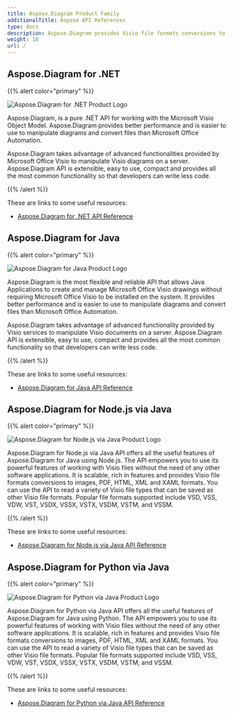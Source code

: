 ```yaml
---
title: Aspose.Diagram Product Family
additionalTitle: Aspose API References
type: docs
description: Aspose.Diagram provides Visio file formats conversions to images, PDF, HTML, XML and XAML formats. Popular file formats supported include VSD, VSS, VDW, VST, VSDX, VSSX, VSTX, VSDM, VSTM, and VSSM.
weight: 10
url: /
---
```

## Aspose.Diagram for .NET

{{% alert color="primary" %}} 

![Aspose.Diagram for .NET Product Logo](home_1.png)


Aspose.Diagram, is a pure .NET API for working with the Microsoft Visio Object Model. Aspose.Diagram provides better performance and is easier to use to manipulate diagrams and convert files than Microsoft Office Automation.

Aspose.Diagram takes advantage of advanced functionalities provided by Microsoft Office Visio to manipulate Visio diagrams on a server. Aspose.Diagram API is extensible, easy to use, compact and provides all the most common functionality so that developers can write less code. 

{{% /alert %}} 

These are links to some useful resources:
- [Aspose.Diagram for .NET API Reference](/diagram/net/)

## Aspose.Diagram for Java

{{% alert color="primary" %}} 

![Aspose.Diagram for Java Product Logo](home_2.png)

Aspose.Diagram is the most flexible and reliable API that allows Java Applications to create and manage Microsoft Office Visio drawings without requiring Microsoft Office Visio to be installed on the system. It provides better performance and is easier to use to manipulate diagrams and convert files than Microsoft Office Automation.

Aspose.Diagram takes advantage of advanced functionality provided by Visio services to manipulate Visio documents on a server. Aspose.Diagram API is extensible, easy to use, compact and provides all the most common functionality so that developers can write less code.

{{% /alert %}} 

These are links to some useful resources:
- [Aspose.Diagram for Java API Reference](/diagram/java/)

## Aspose.Diagram for Node.js via Java

{{% alert color="primary" %}} 

![Aspose.Diagram for Node.js via Java Product Logo](home_3.png)

Aspose.Diagram for Node.js via Java API offers all the useful features of Aspose.Diagram for Java using Node.js. The API empowers you to use its powerful features of working with Visio files without the need of any other software applications. It is scalable, rich in features and provides Visio file formats conversions to images, PDF, HTML, XML and XAML formats. You can use the API to read a variety of Visio file types that can be saved as other Visio file formats. Popular file formats supported include VSD, VSS, VDW, VST, VSDX, VSSX, VSTX, VSDM, VSTM, and VSSM.

{{% /alert %}} 

These are links to some useful resources:

- [Aspose.Diagram for Node.js via Java API Reference](/diagram/nodejs/)

## Aspose.Diagram for Python via Java

{{% alert color="primary" %}} 

![Aspose.Diagram for Python via Java Product Logo](home_4.png)

Aspose.Diagram for Python via Java API offers all the useful features of Aspose.Diagram for Java using Python. The API empowers you to use its powerful features of working with Visio files without the need of any other software applications. It is scalable, rich in features and provides Visio file formats conversions to images, PDF, HTML, XML and XAML formats. You can use the API to read a variety of Visio file types that can be saved as other Visio file formats. Popular file formats supported include VSD, VSS, VDW, VST, VSDX, VSSX, VSTX, VSDM, VSTM, and VSSM.

{{% /alert %}} 

These are links to some useful resources:
- [Aspose.Diagram for Python via Java API Reference](/diagram/python-java/) 
